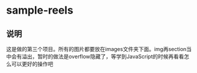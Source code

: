 # sample-reels

## 说明
这是做的第三个项目。所有的图片都要放在images文件夹下面。img再section当中会有溢出，暂时的做法是overflow隐藏了，等学到JavaScript的时候再看看怎么可以更好的操作吧
